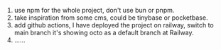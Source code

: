 1. use npm for the whole project, don't use bun or pnpm.
2. take inspiration from some cms, could be tinybase or pocketbase.
3. add github actions, I have deployed the project on railway, switch to main branch it's showing octo as a default branch at Railway.
4. ......